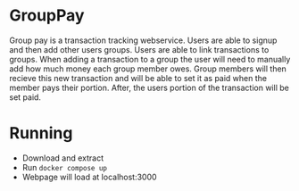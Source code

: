 # GroupPay
 
Group pay is a transaction tracking webservice. Users are able to signup and then add other users groups. Users are able to link transactions to groups. When adding a transaction to a group the user will need to manually add how much money each group member owes. Group members will then recieve this new transaction and will be able to set it as paid when the member pays their portion. After, the users portion of the transaction will be set paid. 

# Running
* Download and extract
* Run ```docker compose up```
* Webpage will load at localhost:3000


